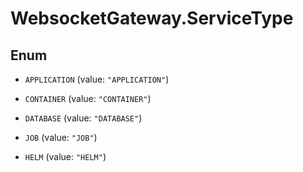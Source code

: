 # WebsocketGateway.ServiceType

## Enum


* `APPLICATION` (value: `"APPLICATION"`)

* `CONTAINER` (value: `"CONTAINER"`)

* `DATABASE` (value: `"DATABASE"`)

* `JOB` (value: `"JOB"`)

* `HELM` (value: `"HELM"`)


